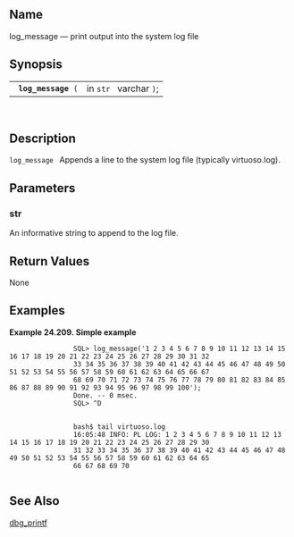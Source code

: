 <div id="fn_log_message" class="refentry">

<div class="titlepage">

</div>

<div class="refnamediv">

## Name

log_message — print output into the system log file

</div>

<div class="refsynopsisdiv">

## Synopsis

<div id="fsyn_log_message" class="funcsynopsis">

|                          |                        |
|--------------------------|------------------------|
| ` `**`log_message`**` (` | in `str ` varchar `)`; |

<div class="funcprototype-spacer">

 

</div>

</div>

</div>

<div id="desc_log_message" class="refsect1">

## Description

`log_message ` Appends a line to the system log file (typically
virtuoso.log).

</div>

<div id="params_log_message" class="refsect1">

## Parameters

<div id="id95983" class="refsect2">

### str

An informative string to append to the log file.

</div>

</div>

<div id="ret_log_message" class="refsect1">

## Return Values

None

</div>

<div id="examples_log_message" class="refsect1">

## Examples

<div id="ex_log_message_1" class="example">

**Example 24.209. Simple example**

<div class="example-contents">

``` screen
                SQL> log_message('1 2 3 4 5 6 7 8 9 10 11 12 13 14 15 16 17 18 19 20 21 22 23 24 25 26 27 28 29 30 31 32
                33 34 35 36 37 38 39 40 41 42 43 44 45 46 47 48 49 50 51 52 53 54 55 56 57 58 59 60 61 62 63 64 65 66 67
                68 69 70 71 72 73 74 75 76 77 78 79 80 81 82 83 84 85 86 87 88 89 90 91 92 93 94 95 96 97 98 99 100');
                Done. -- 0 msec.
                SQL> ^D
            
```

``` screen
                bash$ tail virtuoso.log
                16:05:48 INFO: PL LOG: 1 2 3 4 5 6 7 8 9 10 11 12 13 14 15 16 17 18 19 20 21 22 23 24 25 26 27 28 29 30
                31 32 33 34 35 36 37 38 39 40 41 42 43 44 45 46 47 48 49 50 51 52 53 54 55 56 57 58 59 60 61 62 63 64 65
                66 67 68 69 70
            
```

</div>

</div>

  

</div>

<div id="seealso_log_message" class="refsect1">

## See Also

<a href="fn_dbg_printf.html" class="link"
title="dbg_printf">dbg_printf</a>

</div>

</div>
